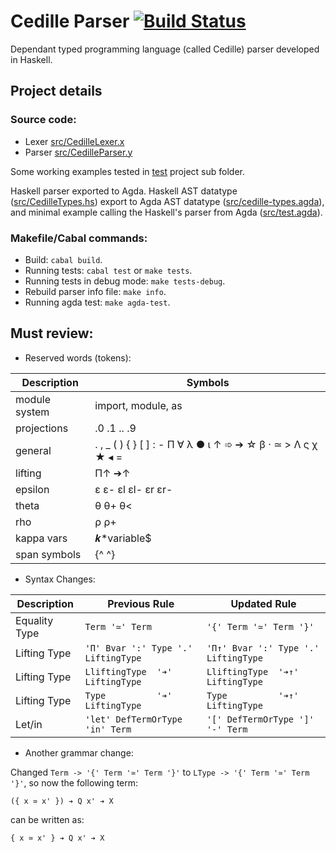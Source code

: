 # Cedille Parser [![Build Status](https://travis-ci.org/ernius/cedilleparser.svg?branch=master)](https://travis-ci.org/ernius/cedilleparser)

Dependant typed programming language (called Cedille) parser developed in Haskell.

## Project details

### Source code:
 * Lexer  [src/CedilleLexer.x](src/CedilleLexer.x)
 * Parser [src/CedilleParser.y](src/CedilleParser.y)

Some working examples tested in [test](test) project sub folder.

Haskell parser exported to Agda. Haskell AST datatype ([src/CedilleTypes.hs](src/CedilleTypes.agda)) export to Agda AST datatype ([src/cedille-types.agda](src/cedille-types.agda)), and minimal example calling the Haskell's parser from Agda ([src/test.agda](src/test.agda)).

### Makefile/Cabal commands:
 * Build: `cabal build`.
 * Running tests: `cabal test` or `make tests`.
 * Running tests in debug mode: `make tests-debug`.
 * Rebuild parser info file: `make info`.
 * Running agda test: `make agda-test`.

## Must review:

* Reserved words (tokens): 

Description	          | Symbols
----------------------|----------
module system         | import, module, as
projections           | .0 .1 .. .9
general               | . , _ ( ) { } [ ] : - Π ∀ λ ● ι ↑ ➾ ➔ ☆ β · ≃ > Λ ς χ ★ ◂ =
lifting               | Π↑ ➔↑
epsilon               | ε ε- εl εl- εr εr-
theta                 | θ θ+ θ<
rho                   | ρ ρ+
kappa vars            | 𝒌*variable$
span symbols          | {^ ^}
   
* Syntax Changes: 

Description     | Previous Rule                                            | Updated Rule
----------------|----------------------------------------------------------|----------------
Equality Type   | `Term '≃' Term`                                        | `'{' Term '≃' Term '}'`
Lifting Type    | `'Π' Bvar ':' Type '.' LiftingType`                 | `'Π↑' Bvar ':' Type '.' LiftingType`
Lifting Type    | `LliftingType  '➔' LiftingType`                      | `LliftingType  '➔↑' LiftingType`
Lifting Type    | `Type          '➔' LiftingType`                      | `Type          '➔↑' LiftingType`
Let/in          | `'let' DefTermOrType 'in' Term`                      | `'[' DefTermOrType ']' '-' Term`


* Another grammar change:

Changed `Term -> '{' Term '≃' Term '}'` to `LType -> '{' Term '≃' Term '}'`, so now the following term:
```
({ x ≃ x' }) ➔ Q x' ➔ X
```
can be written as:

```
{ x ≃ x' } ➔ Q x' ➔ X
```
